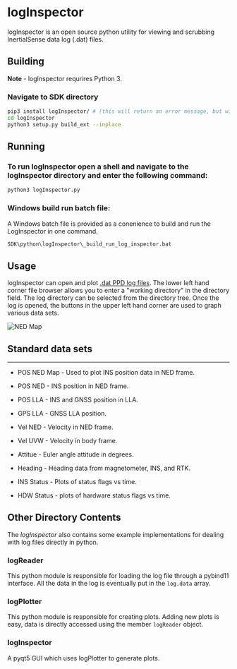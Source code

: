 # logInspector

logInspector is an open source python utility for viewing and scrubbing InertialSense data log (.dat) files.

## Building

**Note** - logInspector requrires Python 3.

### Navigate to SDK directory

``` bash
pip3 install logInspector/ # (this will return an error message, but will install all the dependencies you need)
cd logInspector
python3 setup.py build_ext --inplace
```

## Running

### To run logInspector open a shell and navigate to the logInspector directory and enter the following command:
``` bash
python3 logInspector.py
```

### Windows build run batch file:
A Windows batch file is provided as a conenience to build and run the LogInspector in one command.  
``` bash
SDK\python\logInspector\_build_run_log_inspector.bat
```

## Usage
logInspector can open and plot [.dat PPD log files](https://docs.inertialsense.com/user-manual/application-notes/data_logging/#logging-ppd-in-evaltool). The lower left hand corner file browser allows you to enter a "working directory" in the directory field. The log directory can be selected from the directory tree.
Once the log is opened, the buttons in the upper left hand corner are used to graph various data sets.


![NED Map](assets/NEDMap.png "NED Map")

## Standard data sets
-----
* POS NED Map - Used to plot INS position data in NED frame.

* POS NED - INS position in NED frame.

* POS LLA - INS and GNSS position in LLA.

* GPS LLA - GNSS LLA position.

* Vel NED - Velocity in NED frame.

* Vel UVW - Velocity in body frame.

* Attitue - Euler angle attitude in degrees.

* Heading - Heading data from magnetometer, INS, and RTK.

* INS Status - Plots of status flags vs time.

* HDW Status - plots of hardware status flags vs time.


## Other Directory Contents
The *logInspector* also contains some example implementations for dealing with log files directly in python.

### logReader
This python module is responsible for loading the log file through a pybind11 interface.   All the data in the log is eventually put in the `log.data` array.

### logPlotter
This python module is responsible for creating plots.  Adding new plots is easy, data is directly accessed using the member `logReader` object.

### logInspector
A pyqt5 GUI which uses logPlotter to generate plots.

